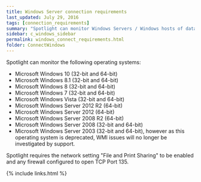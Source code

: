 ```yaml
---
title: Windows Server connection requirements
last_updated: July 29, 2016
tags: [connection_requirements]
summary: "Spotlight can monitor Windows Servers / Windows hosts of database connections fulfilling the following requirements."
sidebar: c_windows_sidebar
permalink: windows_connect_requirements.html
folder: ConnectWindows
---
```


Spotlight can monitor the following operating systems:

* Microsoft Windows 10 (32-bit and 64-bit)
* Microsoft Windows 8.1 (32-bit and 64-bit)
* Microsoft Windows 8 (32-bit and 64-bit)
* Microsoft Windows 7 (32-bit and 64-bit)
* Microsoft Windows Vista (32-bit and 64-bit)
* Microsoft Windows Server 2012 R2 (64-bit)
* Microsoft Windows Server 2012 (64-bit)
* Microsoft Windows Server 2008 R2 (64-bit)
* Microsoft Windows Server 2008 (32-bit and 64-bit)
* Microsoft Windows Server 2003 (32-bit and 64-bit), however as this operating system is deprecated, WMI issues will no longer be investigated by support.

Spotlight requires the network setting "File and Print Sharing" to be enabled and any firewall configured to open TCP Port 135.


{% include links.html %}
